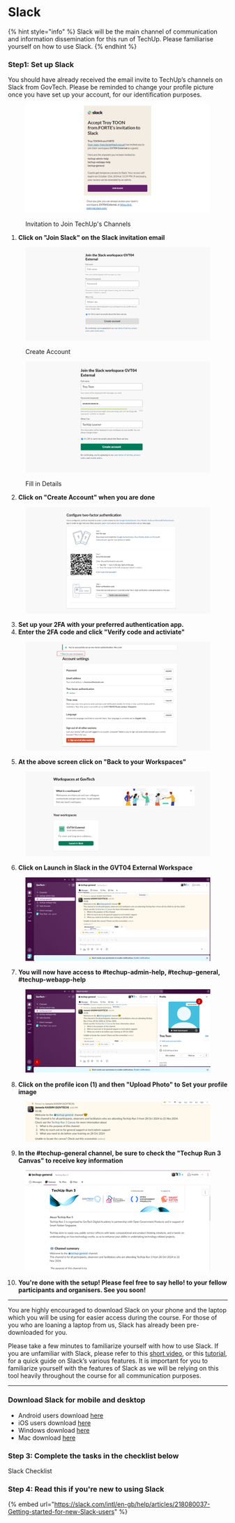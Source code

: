 # Slack

{% hint style="info" %}
Slack will be the main channel of communication and information dissemination for this run of TechUp. Please familiarise yourself on how to use Slack.
{% endhint %}

### Step1: Set up Slack

You should have already received the email invite to TechUp’s channels on Slack from GovTech. Please be reminded to change your profile picture once you have set up your account, for our identification purposes.

<figure><img src="../../../.gitbook/assets/image.png" alt=""><figcaption><p>Invitation to Join TechUp's Channels</p></figcaption></figure>

1. **Click on "Join Slack" on the Slack invitation email**

<figure><img src="../../../.gitbook/assets/image (1).png" alt=""><figcaption><p>Create Account</p></figcaption></figure>

<figure><img src="../../../.gitbook/assets/image (2).png" alt=""><figcaption><p>Fill in Details</p></figcaption></figure>

2. **Click on "Create Account" when you are done**

<figure><img src="../../../.gitbook/assets/image (3).png" alt=""><figcaption></figcaption></figure>

3. **Set up your 2FA with your preferred authentication app.**
4. **Enter the 2FA code and click "Verify code and activiate"**

<figure><img src="../../../.gitbook/assets/image (4).png" alt=""><figcaption></figcaption></figure>

5. **At the above screen click on "Back to your Workspaces"**

<figure><img src="../../../.gitbook/assets/image (5).png" alt=""><figcaption></figcaption></figure>

6. **Click on Launch in Slack in the GVT04 External Workspace**

<figure><img src="../../../.gitbook/assets/image (6).png" alt=""><figcaption></figcaption></figure>

7. **You will now have access to #techup-admin-help, #techup-general, #techup-webapp-help**

<figure><img src="../../../.gitbook/assets/image (7).png" alt=""><figcaption></figcaption></figure>

8. **Click on the profile icon (1) and then "Upload Photo" to Set your profile image**

<figure><img src="../../../.gitbook/assets/image (8).png" alt=""><figcaption></figcaption></figure>

9. **In the #techup-general channel, be sure to check the "Techup Run 3 Canvas" to receive key information**

<figure><img src="../../../.gitbook/assets/image (9).png" alt=""><figcaption></figcaption></figure>

10. **You're done with the setup! Please feel free to say hello! to your fellow participants and organisers. See you soon!**

***



You are highly encouraged to download Slack on your phone and the laptop which you will be using for easier access during the course. For those of you who are loaning a laptop from us, Slack has already been pre-downloaded for you.

Please take a few minutes to familiarize yourself with how to use Slack. If you are unfamiliar with Slack, please refer to this [short video](https://www.youtube.com/watch?v=FTuOS8E1LZk), or this [tutorial](https://slack.com/intl/en-gb/help/articles/360059928654-How-to-use-Slack--your-quick-start-guide), for a quick guide on Slack’s various features. It is important for you to familiarize yourself with the features of Slack as we will be relying on this tool heavily throughout the course for all communication purposes.



***

### Download Slack for mobile and desktop

* Android users download [here](https://play.google.com/store/apps/details?id=com.Slack\&pli=1)
* iOS users download [here](https://itunes.apple.com/app/slack-app/id618783545?ls=1\&mt=8)
* Windows download [here](https://slack.com/intl/en-gb/downloads/windows)
* Mac download [here](https://slack.com/intl/en-gb/downloads/mac)

### Step 3: Complete the tasks in the checklist below

Slack Checklist

### Step 4: Read this if you're new to using Slack

{% embed url="https://slack.com/intl/en-gb/help/articles/218080037-Getting-started-for-new-Slack-users" %}
